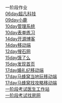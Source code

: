 一阶段作业<br>
<a href="https://LuoJin187.github.io/code3/html/超凡科技.html">06day超凡科技</a><br>
<a href="https://LuoJin187.github.io/day09/html/小鹿.html">09day小鹿</a><br>
<a href="https://LuoJin187.github.io/day10/html/管理系统.html">10day管理系统</a><br>
<a href="https://LuoJin187.github.io/day10/html/表单练习.html">10day表单练习</a><br>
<a href="https://LuoJin187.github.io/mo/code2/html/开源博客.html">14day开源博客</a><br>
<a href="https://LuoJin187.github.io/mo/code2/html/移动端.html">14day移动端</a><br>
<a href="https://LuoJin187.github.io/mo/code1/html/搜石网.html">12day搜石网</a><br>
<a href="https://LuoJin187.github.io/day15/html/饿了么.html">15day饿了么</a><br>
<a href="https://LuoJin187.github.io/day15/html/发现.html">15day发现首页</a><br>
<a href="https://LuoJin187.github.io/day17/html/婚礼纪.html">17day婚礼纪移动端</a><br>
<a href="https://LuoJin187.github.io/day17/html/马蜂窝当地玩.html">17day马蜂窝当地玩移动端</a><br>
<a href="https://LuoJin187.github.io/day17/html/马蜂窝找攻略.html">17day马蜂窝找攻略移动端</a><br>
<a href="https://LuoJin187.github.io/一阶段考试/html/医生工作站.html">一阶段考试医生工作站</a><br>
<a href="https://LuoJin187.github.io/一阶段考试/html/找房网.html">一阶段考试找房网</a><br>
